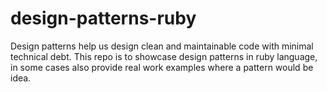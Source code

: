 # design-patterns-ruby
Design patterns help us design clean and maintainable code with minimal technical debt. This repo is to showcase design patterns in ruby language, in some cases also provide real work examples where a pattern would be idea.
